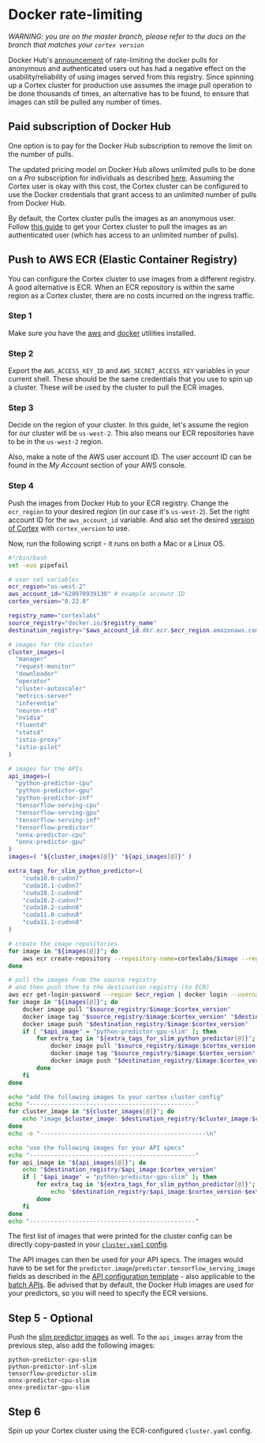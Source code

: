 # Docker rate-limiting

_WARNING: you are on the master branch, please refer to the docs on the branch that matches your `cortex version`_

Docker Hub's [announcement](https://www.docker.com/increase-rate-limits) of rate-limiting the docker pulls for anonymous and authenticated users out has had a negative effect on the usability/reliability of using images served from this registry. Since spinning up a Cortex cluster for production use assumes the image pull operation to be done thousands of times, an alternative has to be found, to ensure that images can still be pulled any number of times.

## Paid subscription of Docker Hub

One option is to pay for the Docker Hub subscription to remove the limit on the number of pulls.

The updated pricing model on Docker Hub allows unlimited pulls to be done on a _Pro_ subscription for individuals as described [here](https://www.docker.com/pricing). Assuming the Cortex user is okay with this cost, the Cortex cluster can be configured to use the Docker credentials that grant access to an unlimited number of pulls from Docker Hub.

By default, the Cortex cluster pulls the images as an anonymous user. Follow [this guide](private-docker.md) to get your Cortex cluster to pull the images as an authenticated user (which has access to an unlimited number of pulls).

## Push to AWS ECR (Elastic Container Registry)

You can configure the Cortex cluster to use images from a different registry. A good alternative is ECR. When an ECR repository is within the same region as a Cortex cluster, there are no costs incurred on the ingress traffic.

### Step 1

Make sure you have the [aws](https://docs.aws.amazon.com/cli/latest/userguide/install-cliv1.html) and [docker](https://docs.docker.com/get-docker/) utilities installed.

### Step 2

Export the `AWS_ACCESS_KEY_ID` and `AWS_SECRET_ACCESS_KEY` variables in your current shell. These should be the same credentials that you use to spin up a cluster. These will be used by the cluster to pull the ECR images.

### Step 3

Decide on the region of your cluster. In this guide, let's assume the region for our cluster will be `us-west-2`. This also means our ECR repositories have to be in the `us-west-2` region.

Also, make a note of the AWS user account ID. The user account ID can be found in the _My Account_ section of your AWS console.

### Step 4

Push the images from Docker Hub to your ECR registry. Change the `ecr_region` to your desired region (in our case it's `us-west-2`). Set the right account ID for the `aws_account_id` variable. And also set the desired [version of Cortex](https://github.com/cortexlabs/cortex/releases) with `cortex_version` to use.

Now, run the following script - it runs on both a Mac or a Linux OS.

```bash
#!/bin/bash
set -euo pipefail

# user set variables
ecr_region="us-west-2"
aws_account_id="620970939130" # example account ID
cortex_version="0.22.0"

registry_name="cortexlabs"
source_registry="docker.io/$registry_name"
destination_registry="$aws_account_id.dkr.ecr.$ecr_region.amazonaws.com/$registry_name"

# images for the cluster
cluster_images=(
  "manager"
  "request-monitor"
  "downloader"
  "operator"
  "cluster-autoscaler"
  "metrics-server"
  "inferentia"
  "neuron-rtd"
  "nvidia"
  "fluentd"
  "statsd"
  "istio-proxy"
  "istio-pilot"
)

# images for the APIs
api_images=(
  "python-predictor-cpu"
  "python-predictor-gpu"
  "python-predictor-inf"
  "tensorflow-serving-cpu"
  "tensorflow-serving-gpu"
  "tensorflow-serving-inf"
  "tensorflow-predictor"
  "onnx-predictor-cpu"
  "onnx-predictor-gpu"
)
images=( "${cluster_images[@]}" "${api_images[@]}" )

extra_tags_for_slim_python_predictor=(
    "cuda10.0-cudnn7"
    "cuda10.1-cudnn7"
    "cuda10.1-cudnn8"
    "cuda10.2-cudnn7"
    "cuda10.2-cudnn8"
    "cuda11.0-cudnn8"
    "cuda11.1-cudnn8"
)

# create the image repositories
for image in "${images[@]}"; do
    aws ecr create-repository --repository-name=cortexlabs/$image --region=$ecr_region || true
done

# pull the images from the source registry
# and then push them to the destination registry (to ECR)
aws ecr get-login-password --region $ecr_region | docker login --username AWS --password-stdin $destination_registry
for image in "${images[@]}"; do
    docker image pull "$source_registry/$image:$cortex_version"
    docker image tag "$source_registry/$image:$cortex_version" "$destination_registry/$image:$cortex_version"
    docker image push "$destination_registry/$image:$cortex_version"
    if [ "$api_image" = "python-predictor-gpu-slim" ]; then
        for extra_tag in "${extra_tags_for_slim_python_predictor[@]}"; do
            docker image pull "$source_registry/$image:$cortex_version-$extra_tag"
            docker image tag "$source_registry/$image:$cortex_version" "$destination_registry/$image:$cortex_version-$extra_tag"
            docker image push "$destination_registry/$image:$cortex_version-$extra_tag"
        done
    fi
done

echo "add the following images to your cortex cluster config"
echo "-----------------------------------------------"
for cluster_image in "${cluster_images[@]}"; do
    echo "image_$cluster_image: $destination_registry/$cluster_image:$cortex_version"
done
echo -e "-----------------------------------------------\n"

echo "use the following images for your API specs"
echo "-----------------------------------------------"
for api_image in "${api_images[@]}"; do
    echo "$destination_registry/$api_image:$cortex_version"
    if [ "$api_image" = "python-predictor-gpu-slim" ]; then
        for extra_tag in "${extra_tags_for_slim_python_predictor[@]}"; do
            echo "$destination_registry/$api_image:$cortex_version-$extra_tag"
        done
    fi
done
echo "-----------------------------------------------"
```

The first list of images that were printed for the cluster config can be directly copy-pasted in your [`cluster.yaml` config](../cluster-management/config.md).

The API images can then be used for your API specs. The images would have to be set for the `predictor.image`/`predictor.tensorflow_serving_image` fields as described in the [API configuration template](../deployments/realtime-api/api-configuration.md) - also applicable to the [batch APIs](../deployments/batch-api/api-configuration.md). Be advised that by default, the Docker Hub images are used for your predictors, so you will need to specify the ECR versions.

## Step 5 - Optional

Push the [slim predictor images](../deployments/system-packages.md#custom-docker-image) as well. To the `api_images` array from the previous step, also add the following images:

```text
python-predictor-cpu-slim
python-predictor-inf-slim
tensorflow-predictor-slim
onnx-predictor-cpu-slim
onnx-predictor-gpu-slim
```

## Step 6

Spin up your Cortex cluster using the ECR-configured `cluster.yaml` config.
